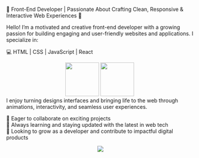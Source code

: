 🌟 Front-End Developer | Passionate About Crafting Clean, Responsive & Interactive Web Experiences 🌟

Hello! I’m a motivated and creative front-end developer with a growing passion for building engaging and user-friendly websites and applications. I specialize in:

💻 HTML | CSS | JavaScript | React
<br>
<div align="center">
<img src="https://media2.giphy.com/media/v1.Y2lkPTc5MGI3NjExMHM0cjc0aWd3MzN5Mnl4M3Nwa284Y29rMWtvM3Zub3JwY3Q2MXlxeCZlcD12MV9pbnRlcm5hbF9naWZfYnlfaWQmY3Q9cw/XAxylRMCdpbEWUAvr8/giphy.gif" width="90">



<img src="https://user-images.githubusercontent.com/74038190/212257454-16e3712e-945a-4ca2-b238-408ad0bf87e6.gif" width="90">

<img >

</div>
I enjoy turning designs interfaces and bringing life to the web through animations, interactivity, and seamless user experiences.
<br>

🔹 Eager to collaborate on exciting projects
<br>
🔹 Always learning and staying updated with the latest in web tech
<br>
🔹 Looking to grow as a developer and contribute to impactful digital products
<br>


<p align="center">
  <img src="https://user-images.githubusercontent.com/74038190/225813708-98b745f2-7d22-48cf-9150-083f1b00d6c9.gif">
</p>
